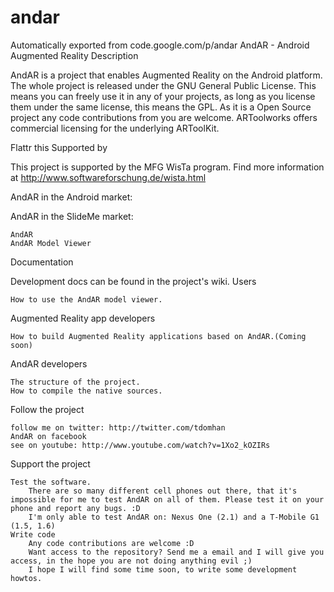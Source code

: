 # andar
Automatically exported from code.google.com/p/andar
AndAR - Android Augmented Reality
Description

AndAR is a project that enables Augmented Reality on the Android platform. The whole project is released under the GNU General Public License. This means you can freely use it in any of your projects, as long as you license them under the same license, this means the GPL. As it is a Open Source project any code contributions from you are welcome. ARToolworks offers commercial licensing for the underlying ARToolKit.
	

Flattr this
Supported by

This project is supported by the MFG WisTa program. Find more information at http://www.softwareforschung.de/wista.html

AndAR in the Android market:

AndAR in the SlideMe market:

    AndAR
    AndAR Model Viewer 

Documentation

Development docs can be found in the project's wiki.
Users

    How to use the AndAR model viewer. 

Augmented Reality app developers

    How to build Augmented Reality applications based on AndAR.(Coming soon) 

AndAR developers

    The structure of the project.
    How to compile the native sources. 

Follow the project

    follow me on twitter: http://twitter.com/tdomhan
    AndAR on facebook
    see on youtube: http://www.youtube.com/watch?v=1Xo2_kOZIRs 

Support the project

    Test the software.
        There are so many different cell phones out there, that it's impossible for me to test AndAR on all of them. Please test it on your phone and report any bugs. :D
        I'm only able to test AndAR on: Nexus One (2.1) and a T-Mobile G1 (1.5, 1.6) 
    Write code
        Any code contributions are welcome :D
        Want access to the repository? Send me a email and I will give you access, in the hope you are not doing anything evil ;)
        I hope I will find some time soon, to write some development howtos. 

